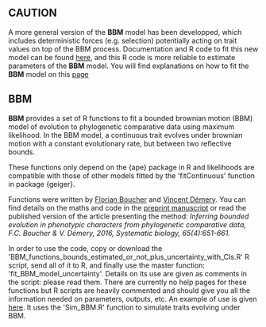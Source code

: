 ## CAUTION
A more general version of the **BBM** model has been developped, which includes deterministic forces (e.g. selection) potentially acting on trait values on top of the BBM process. Documentation and R code to fit this new model can be found [here](https://github.com/fcboucher/BBMV/), and this R code is more reliable to estimate parameters of the **BBM** model. You will find explanations on how to fit the **BBM** model on this [page](https://github.com/fcboucher/BBMV/blob/master/FAQ-Troubleshooting.md)

## BBM

**BBM** provides a set of R functions to fit a bounded brownian motion (BBM) model of evolution to phylogenetic comparative data using maximum likelihood. In the BBM model, a continuous trait evolves under brownian motion with a constant evolutionary rate, but between two reflective bounds.

These functions only depend on the {ape} package in R and likelihoods are compatible with those of other models fitted by the 'fitContinuous' function in package {geiger}.

Functions were written by [Florian Boucher](https://sites.google.com/site/floriaboucher/) and [Vincent Démery](https://www.pct.espci.fr/~vdemery/). You can find details on the maths and code in the [preprint manuscript](https://github.com/fcboucher/BBM/blob/master/Boucher%26De%CC%81mery_Main_text_plus_Appendix.pdf) or read the published version of the article presenting the method:
*Inferring bounded evolution in phenotypic characters from phylogenetic comparative data, F.C. Boucher & V. Démery, 2016, Systematic biology, 65(4):651-661.*

In order to use the code, copy or download the 'BBM_functions_bounds_estimated_or_not_plus_uncertainty_with_CIs.R' R script, send all of it to R, and finally use the master function: 'fit_BBM_model_uncertainty'. Details on its use are given as comments in the script: please read them. There are currently no help pages for these functions but R scripts are heavily commented and should give you all the information needed on parameters, outputs, etc. An example of use is given [here](https://github.com/fcboucher/BBM/blob/master/R/Example.R). It uses the 'Sim_BBM.R' function to simulate traits evolving under BBM.
